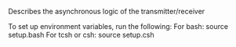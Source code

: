 Describes the asynchronous logic of the transmitter/receiver

To set up environment variables, run the following:
For bash:
    source setup.bash
For tcsh or csh:
    source setup.csh

